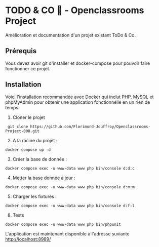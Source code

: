 # TODO & CO 📅 - Openclassrooms Project

Amélioration et documentation d'un projet existant ToDo & Co.

## Prérequis

Vous devez avoir git d'installer et docker-compose pour pouvoir faire fonctionner ce projet.

## Installation
Voici l'installation recommandée avec Docker qui inclut PHP, MySQL et phpMyAdmin pour obtenir une application fonctionnelle en un rien de temps.

1. Cloner le projet
```
 git clone https://github.com/Florimond-Jouffroy/Openclassrooms-Project-008.git
```

2. A la racine du projet :
```
docker compose up -d
```
3. Créer la base de donnée :
```
docker compose exec -u www-data www php bin/console d:d:c
```
4. Metter la base donnée à jour :
```
docker compose exec -u www-data www php bin/console d:m:m
```

5. Charger les fixtures :
```
docker compose exec -u www-data www php bin/console d:f:l
```

8. Tests
```
docker compose exec -u www-data www php bin/phpunit
```

L'application est maintenant disponible à l'adresse suviante [http://localhost:8989/](http://localhost:8989/)
